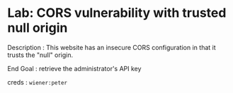 # Lab: CORS vulnerability with trusted null origin

Description : This website has an insecure CORS configuration in that it trusts the "null" origin.

End Goal : retrieve the administrator's API key

creds : `wiener:peter`
